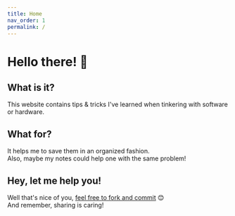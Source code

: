 ```yaml
---
title: Home
nav_order: 1
permalink: /
---
```


# Hello there! 👋

## What is it?
This website contains tips & tricks I've learned when tinkering with software or hardware.

## What for?
It helps me to save them in an organized fashion.  
Also, maybe my notes could help one with the same problem!

## Hey, let me help you!
Well that's nice of you, [feel free to fork and commit](https://github.com/Chouffy/chouffy.github.io) 😊  
And remember, sharing is caring!
